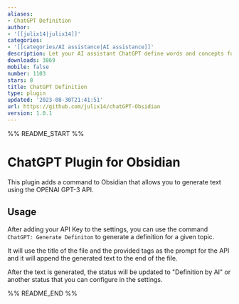 ```yaml
---
aliases:
- ChatGPT Definition
author:
- '[[julix14|julix14]]'
categories:
- '[[categories/AI assistance|AI assistance]]'
description: Let your AI assistant ChatGPT define words and concepts for you.
downloads: 3869
mobile: false
number: 1103
stars: 8
title: ChatGPT Definition
type: plugin
updated: '2023-08-30T21:41:51'
url: https://github.com/julix14/chatGPT-Obsidian
version: 1.0.1
---
```


%% README_START %%

# ChatGPT Plugin for Obsidian

This plugin adds a command to Obsidian that allows you to generate text using the OPENAI GPT-3 API.

## Usage

After adding your API Key to the settings, you can use the command `ChatGPT: Generate Definiton` to generate a definition for a given topic.

It will use the title of the file and the provided tags as the prompt for the API and it will append the generated text to the end of the file.

After the text is generated, the status will be updated to "Definition by AI" or another status that you can configure in the settings.


%% README_END %%